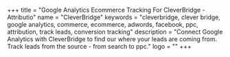 +++
title = "Google Analytics Ecommerce Tracking For CleverBridge - Attributio"
name = "CleverBridge"
keywords = "cleverbridge, clever bridge, google analytics, commerce, ecommerce, adwords, facebook, ppc, attribution, track leads, conversion tracking"
description = "Connect Google Analytics with CleverBridge to find our where your leads are coming from. Track leads from the source - from search to ppc."
logo = ""
+++
